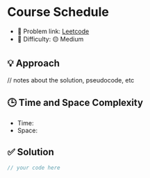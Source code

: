 # Course Schedule

- 🧩 Problem link: [Leetcode](https://leetcode.com/problemset/all/)
- 🚦 Difficulty: 🟡 Medium

## 💡 Approach
// notes about the solution, pseudocode, etc

## 🕒 Time and Space Complexity
- Time: 
- Space: 

## ✅ Solution

```cpp
// your code here
```
